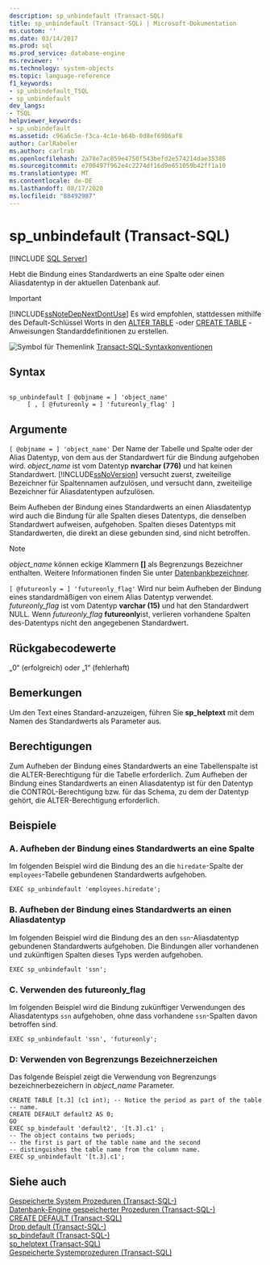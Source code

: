 ```yaml
---
description: sp_unbindefault (Transact-SQL)
title: sp_unbindefault (Transact-SQL) | Microsoft-Dokumentation
ms.custom: ''
ms.date: 03/14/2017
ms.prod: sql
ms.prod_service: database-engine
ms.reviewer: ''
ms.technology: system-objects
ms.topic: language-reference
f1_keywords:
- sp_unbindefault_TSQL
- sp_unbindefault
dev_langs:
- TSQL
helpviewer_keywords:
- sp_unbindefault
ms.assetid: c96a6c5e-f3ca-4c1e-b64b-0d8ef6986af8
author: CarlRabeler
ms.author: carlrab
ms.openlocfilehash: 2a78e7ac859e4750f543befd2e574214dae35386
ms.sourcegitcommit: e700497f962e4c2274df16d9e651059b42ff1a10
ms.translationtype: MT
ms.contentlocale: de-DE
ms.lasthandoff: 08/17/2020
ms.locfileid: "88492987"
---
```

# <a name="sp_unbindefault-transact-sql"></a>sp_unbindefault (Transact-SQL)
[!INCLUDE [SQL Server](../../includes/applies-to-version/sqlserver.md)]

  Hebt die Bindung eines Standardwerts an eine Spalte oder einen Aliasdatentyp in der aktuellen Datenbank auf.  
  
> [!IMPORTANT]  
>  [!INCLUDE[ssNoteDepNextDontUse](../../includes/ssnotedepnextdontuse-md.md)] Es wird empfohlen, stattdessen mithilfe des Default-Schlüssel Worts in den [ALTER TABLE](../../t-sql/statements/alter-table-transact-sql.md) -oder [CREATE TABLE](../../t-sql/statements/create-table-transact-sql.md) -Anweisungen Standarddefinitionen zu erstellen.  
  
 ![Symbol für Themenlink](../../database-engine/configure-windows/media/topic-link.gif "Symbol für Themenlink") [Transact-SQL-Syntaxkonventionen](../../t-sql/language-elements/transact-sql-syntax-conventions-transact-sql.md)  
  
## <a name="syntax"></a>Syntax  
  
```  
  
sp_unbindefault [ @objname = ] 'object_name'   
     [ , [ @futureonly = ] 'futureonly_flag' ]  
```  
  
## <a name="arguments"></a>Argumente  
`[ @objname = ] 'object_name'` Der Name der Tabelle und Spalte oder der Alias Datentyp, von dem aus der Standardwert für die Bindung aufgehoben wird. *object_name* ist vom Datentyp **nvarchar (776)** und hat keinen Standardwert. [!INCLUDE[ssNoVersion](../../includes/ssnoversion-md.md)] versucht zuerst, zweiteilige Bezeichner für Spaltennamen aufzulösen, und versucht dann, zweiteilige Bezeichner für Aliasdatentypen aufzulösen.  
  
 Beim Aufheben der Bindung eines Standardwerts an einen Aliasdatentyp wird auch die Bindung für alle Spalten dieses Datentyps, die denselben Standardwert aufweisen, aufgehoben. Spalten dieses Datentyps mit Standardwerten, die direkt an diese gebunden sind, sind nicht betroffen.  
  
> [!NOTE]  
>  *object_name* können eckige Klammern **[]** als Begrenzungs Bezeichner enthalten. Weitere Informationen finden Sie unter [Datenbankbezeichner](../../relational-databases/databases/database-identifiers.md).  
  
`[ @futureonly = ] 'futureonly_flag'` Wird nur beim Aufheben der Bindung eines standardmäßigen von einem Alias Datentyp verwendet. *futureonly_flag* ist vom Datentyp **varchar (15)** und hat den Standardwert NULL. Wenn *futureonly_flag* **futureonly**ist, verlieren vorhandene Spalten des-Datentyps nicht den angegebenen Standardwert.  
  
## <a name="return-code-values"></a>Rückgabecodewerte  
 „0“ (erfolgreich) oder „1“ (fehlerhaft)  
  
## <a name="remarks"></a>Bemerkungen  
 Um den Text eines Standard-anzuzeigen, führen Sie **sp_helptext** mit dem Namen des Standardwerts als Parameter aus.  
  
## <a name="permissions"></a>Berechtigungen  
 Zum Aufheben der Bindung eines Standardwerts an eine Tabellenspalte ist die ALTER-Berechtigung für die Tabelle erforderlich. Zum Aufheben der Bindung eines Standardwerts an einen Aliasdatentyp ist für den Datentyp die CONTROL-Berechtigung bzw. für das Schema, zu dem der Datentyp gehört, die ALTER-Berechtigung erforderlich.  
  
## <a name="examples"></a>Beispiele  
  
### <a name="a-unbinding-a-default-from-a-column"></a>A. Aufheben der Bindung eines Standardwerts an eine Spalte  
 Im folgenden Beispiel wird die Bindung des an die `hiredate`-Spalte der `employees`-Tabelle gebundenen Standardwerts aufgehoben.  
  
```  
EXEC sp_unbindefault 'employees.hiredate';  
```  
  
### <a name="b-unbinding-a-default-from-an-alias-data-type"></a>B. Aufheben der Bindung eines Standardwerts an einen Aliasdatentyp  
 Im folgenden Beispiel wird die Bindung des an den `ssn`-Aliasdatentyp gebundenen Standardwerts aufgehoben. Die Bindungen aller vorhandenen und zukünftigen Spalten dieses Typs werden aufgehoben.  
  
```  
EXEC sp_unbindefault 'ssn';  
```  
  
### <a name="c-using-the-futureonly_flag"></a>C. Verwenden des futureonly_flag  
 Im folgenden Beispiel wird die Bindung zukünftiger Verwendungen des Aliasdatentyps `ssn` aufgehoben, ohne dass vorhandene `ssn`-Spalten davon betroffen sind.  
  
```  
EXEC sp_unbindefault 'ssn', 'futureonly';  
```  
  
### <a name="d-using-delimited-identifiers"></a>D: Verwenden von Begrenzungs Bezeichnerzeichen  
 Das folgende Beispiel zeigt die Verwendung von Begrenzungs bezeichnerbezeichern in *object_name* Parameter.  
  
```  
CREATE TABLE [t.3] (c1 int); -- Notice the period as part of the table   
-- name.  
CREATE DEFAULT default2 AS 0;  
GO  
EXEC sp_bindefault 'default2', '[t.3].c1' ;  
-- The object contains two periods;  
-- the first is part of the table name and the second   
-- distinguishes the table name from the column name.  
EXEC sp_unbindefault '[t.3].c1';  
```  
  
## <a name="see-also"></a>Siehe auch  
 [Gespeicherte System Prozeduren &#40;Transact-SQL-&#41;](../../relational-databases/system-stored-procedures/system-stored-procedures-transact-sql.md)   
 [Datenbank-Engine gespeicherter Prozeduren &#40;Transact-SQL-&#41;](../../relational-databases/system-stored-procedures/database-engine-stored-procedures-transact-sql.md)   
 [CREATE DEFAULT &#40;Transact-SQL&#41;](../../t-sql/statements/create-default-transact-sql.md)   
 [Drop default &#40;Transact-SQL-&#41;](../../t-sql/statements/drop-default-transact-sql.md)   
 [sp_bindefault &#40;Transact-SQL-&#41;](../../relational-databases/system-stored-procedures/sp-bindefault-transact-sql.md)   
 [sp_helptext &#40;Transact-SQL&#41;](../../relational-databases/system-stored-procedures/sp-helptext-transact-sql.md)   
 [Gespeicherte Systemprozeduren &#40;Transact-SQL&#41;](../../relational-databases/system-stored-procedures/system-stored-procedures-transact-sql.md)  
  
  
